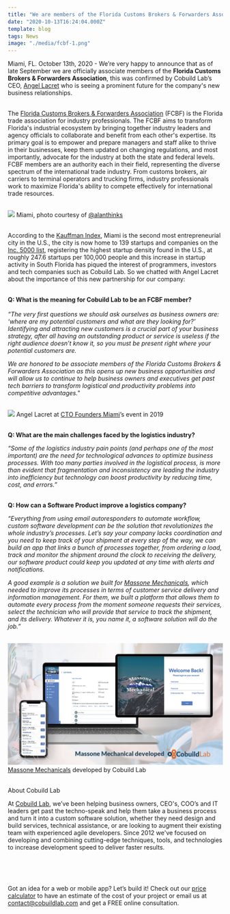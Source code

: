 ```yaml
---
title: "We are members of the Florida Customs Brokers & Forwarders Association!"
date: "2020-10-13T16:24:04.000Z"
template: blog
tags: News
image: "./media/fcbf-1.png"
---
```


Miami, FL. October 13th, 2020 - We’re very happy to announce that as of late September we are officially associate members of the **Florida Customs Brokers & Forwarders Association**, this was confirmed  by Cobuild Lab’s CEO, <a target="_blank" href="https://www.linkedin.com/in/alacret">    Angel Lacret</a> who is seeing a prominent future for the company's new business relationships. <br> </br>

The <a target="_blank" href="https://ww2.fcbf.com/">    Florida Customs Brokers & Forwarders Association</a> (FCBF) is the Florida trade association for industry professionals. The FCBF aims to transform Florida's industrial ecosystem by bringing together industry leaders and agency officials to collaborate and benefit from each other's expertise.  Its primary goal is to empower and prepare managers and staff alike to thrive in their businesses, keep them updated on changing regulations, and most importantly, advocate for the industry at both the state and federal levels. FCBF members are an authority each in their field, representing the diverse spectrum of the international trade industry. From customs brokers, air carriers to terminal operators and trucking firms, industry professionals work to maximize Florida's ability to compete effectively for international trade resources. <br> </br>

<img src="./media/fcbf-2.png">
<title-6 align="centered">Miami, photo courtesy of <a target="_blank" href="https://alanthinks.com/">    @alanthinks</a></title-6> <br> </br>

According to the <a target="_blank" href="https://indicators.kauffman.org/">    Kauffman Index</a>, Miami is the second most entrepreneurial city in the U.S., the city is now home to 139 startups and companies on the <a target="_blank" href="https://www.inc.com/inc5000/2019/top-private-companies-2019-inc5000.html">    Inc. 5000 list</a>, registering the highest startup density found in the U.S., at roughly 247.6 startups per 100,000 people and this increase in startup activity in South Florida has piqued the interest of programmers, investors and tech companies such as Cobuild Lab. So we chatted with Angel Lacret about the importance of this new partnership for our company: <br> </br>


**Q: What is the meaning for Cobuild Lab to be an FCBF member?** <br> </br>
*“The very first questions we should ask ourselves as business owners are: ‘where are my potential customers and what are they looking for?’ Identifying and attracting new customers is a crucial part of your business strategy, after all having an outstanding product or service is useless if the right audience doesn’t know it, so you must be present right where your potential customers are.* 

*We are honored to be associate members of the Florida Customs Brokers & Forwarders Association as this opens up new business opportunities and will allow us to continue  to help business owners and executives get past tech barriers to transform logistical and productivity problems into competitive advantages."* <br> </br>

<img src="./media/fcbf-3.png">
<title-6 align="centered">Angel Lacret at <a target="_blank" href="https://cobuildlab.com/blog/cobuild-lab-was-sponsor-of-the-cto-founders-miami-event/">   CTO Founders Miami</a>’s event in 2019</a></title-6> <br> </br>


**Q: What are the main challenges faced by the logistics industry?** 

*“Some of the logistics industry pain points (and perhaps one of the most important) are the need for technological advances to optimize business processes. With too many parties involved in the logistical process, is more than evident that fragmentation and inconsistency are leading the industry into inefficiency but technology can boost productivity by reducing time, cost, and errors.”* <br> </br>


**Q: How can a Software Product improve a logistics company?**

*“Everything from using email autoresponders to automate workflow, custom software development can be the solution that revolutionizes the whole industry’s processes. Let’s say your company lacks coordination and you need to keep track of your shipment at every step of the way, we can build an app that links a bunch of processes together, from ordering a load, track and monitor the shipment around the clock to receiving the delivery, our software product could keep you updated at any time with alerts and notifications.*

*A good example is a solution we built for <a target="_blank" href="https://www.massonemechanical.com/">   Massone Mechanicals</a>, which needed to improve its processes in terms of customer service delivery and information management. For them, we built a platform that allows them to automate every process from the moment someone requests their services, select the technician who will provide that service to track the shipment, and its delivery. Whatever it is, you name it, a software solution will do the job.”* <br> </br>

<img src="./media/fcbf-4.jpg">
<title-6 align="centered"> <a target="_blank" href="https://cobuildlab.com/blog/3-apps-that-we-enjoyed-developing-at-cobuild-lab/">   Massone Mechanicals</a> developed by Cobuild Lab </title-6> <br> </br>


<title-5 align="left"> About Cobuild Lab </title-5>

At <a target="_blank" href="https://cobuildlab.com/">  Cobuild Lab</a>, we’ve been helping business owners, CEO's, COO’s and IT leaders get past the techno-speak and help them take a business process and turn it into a custom software solution, whether they need design and build services, technical assistance, or are looking to augment their existing team with experienced agile developers. Since 2012 we've focused on developing and combining cutting-edge techniques, tools, and technologies to increase development speed to deliver faster results. <br> </br>

<youtube-video id="5fbYxQNgJ7s"></youtube-video>  <br> </br>

Got an idea for a web or mobile app? Let’s build it! Check out our <a target="_blank" href="https://cobuildlab.com/price-calculator/">  price calculator</a> to have an estimate of the cost of your project or email us at contact@cobuildlab.com and get a FREE online consultation. 


